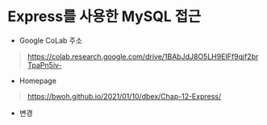 # Express를 사용한 MySQL 접근

* Google CoLab 주소
> https://colab.research.google.com/drive/1BAbJdJ8O5LH9EIFf9qjf2brTpaPn5iv-

* Homepage
> https://bwoh.github.io/2021/01/10/dbex/Chap-12-Express/

* 변경